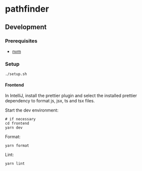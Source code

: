 # pathfinder

## Development

### Prerequisites
* [nvm](https://github.com/nvm-sh/nvm)

### Setup

```shell
./setup.sh
```

#### Frontend

In IntelliJ, install the prettier plugin and select the installed prettier dependency to format js, jsx, ts and tsx files.

Start the dev environment:

```shell
# if necessary
cd frontend 
yarn dev
```

Format:

```shell
yarn format
```

Lint:

```shell
yarn lint
```